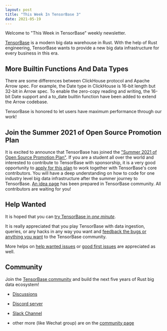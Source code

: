 ```yaml
---
layout: post
title: "This Week In TensorBase 3"
date: 2021-05-19
---
```



Welcome to "This Week in TensorBase" weekly newsletter.

[TensorBase](https://github.com/tensorbase/tensorbase) is a modern big data warehouse in Rust. With the help of Rust engineering, TensorBase wants to provide a new big data infrastructure for every business in this era.

## More Builtin Functions And Data Types 

There are some differences between ClickHouse protocol and Apache Arrow spec. For example, the Date type in ClickHouse is 16-bit length but 32-bit in Arrow spec. To enable the zero-copy reading and writing, the 16-bit Date support and a to_date builtin function have been added to extend the Arrow codebase. 

TensorBase is honored to let users have maximum performance through our work! 

## Join the Summer 2021 of Open Source Promotion Plan

It is excited to announce that TensorBase has joined the ["Summer 2021 of Open Source Promotion Plan"](https://summer.iscas.ac.cn/#/homepage?lang=en). If you are a student all over the world and interested to contribute to TensorBase with sponsorship, it is a very good opportunity to [apply for this plan](https://summer.iscas.ac.cn/#/org/orgdetail/tensorbase?lang=en) to work together with TensorBase's core contributors. You will have a deep understanding on how to code for one industry level big data infrastructure after the summer journey to TensorBase. [An idea page](https://github.com/tensorbase/tensorbase/blob/main/docs/summer_2021_ospp.md) has been prepared in TensorBase community. All contributors are waiting for you!


## Help Wanted

It is hoped that you can [try TensorBase in *one minute*](https://github.com/tensorbase/tensorbase/blob/main/docs/get_started_users.md). 

It is really appreciated that you play TensorBase with data ingestion, queries, or any hacks in any way you want and [feedback the bugs or anything you want](https://github.com/tensorbase/tensorbase/issues) to the TensorBase community. 

More helps on [help wanted issues](https://github.com/tensorbase/tensorbase/issues?q=is%3Aissue+is%3Aopen+label%3Ahelp-wanted) or [good first issues](https://github.com/tensorbase/tensorbase/issues?q=is%3Aissue+is%3Aopen+label%3A%22good+first+issue%22) are appreciated as well.

## Community

Join the [TensorBase community](https://github.com/tensorbase/tensorbase) and build the next five years of Rust big data ecosystem!

* [Discussions](https://github.com/tensorbase/tensorbase/discussions)

* [Discord server](https://discord.com/invite/E72n2jzgKD)

* [Slack Channel](https://join.slack.com/t/tensorbase/shared_invite/zt-ntwmjvpu-TQ9drOdUwNJWmUTXvxMumA)

* other more (like Wechat group) are on the [community page](https://tensorbase.io/community/)